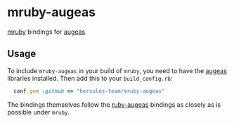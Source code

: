 # mruby-augeas

[mruby](http://mruby.org/) bindings for [augeas](http://augeas.net)

## Usage

To include `mruby-augeas` in your build of `mruby`, you need to have the
[augeas](http://augeas.net) libraries installed. Then add this to your
`build_config.rb`:

```ruby
  conf.gem :github => "hercules-team/mruby-augeas"
```

The bindings themselves follow the
[ruby-augeas](https://github.com/hercules-team/ruby-augeas) bindings as
closely as is possible under `mruby`.

